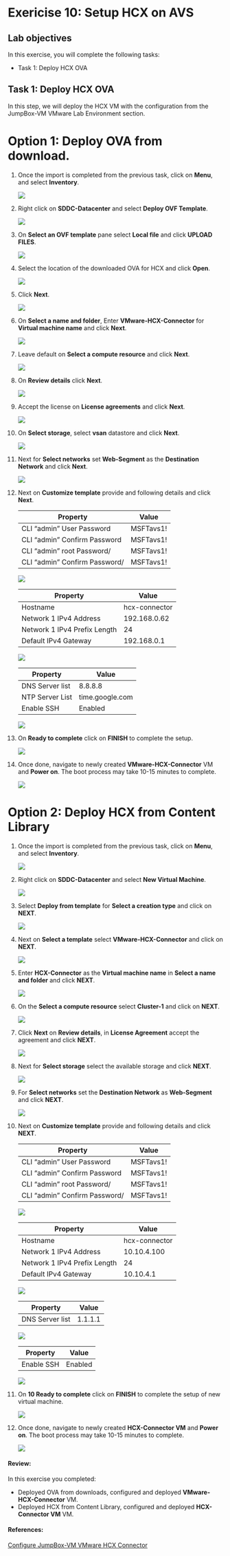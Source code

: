 # Exericise 10: Setup HCX on AVS 

## Lab objectives

In this exercise, you will complete the following tasks:

+ Task 1: Deploy HCX OVA

## Task 1: Deploy HCX OVA

In this step, we will deploy the HCX VM with the configuration from the JumpBox-VM VMware Lab Environment section.

# Option 1: Deploy OVA from download.

1. Once the import is completed from the previous task, click on **Menu**,  and select **Inventory**. 

    ![](../Images/Mod2Task4Pic1.png)

2. Right click on **SDDC-Datacenter** and select **Deploy OVF Template**.

     ![](../Images/10.1.png)

3. On **Select an OVF template** pane select **Local file** and click **UPLOAD FILES**. 

     ![](../Images/Mod2Task4Op1Pic2.png)

4. Select the location of the downloaded OVA for HCX and click **Open**.

      ![](../Images/Mod2Task4Op1Pic3.png)
       
5. Click **Next**.

      ![](../Images/Mod2Task4Op1Pic4.png)

6. On **Select a name and folder**, Enter **VMware-HCX-Connector** for **Virtual machine name** and click **Next**.

      ![](../Images/10.2.png)      

7. Leave default on **Select a compute resource** and click **Next**.

      ![](../Images/10.3.png)

8. On **Review details** click **Next**.

      ![](../Images/Mod2Task4Op1Pic7.png)

9. Accept the license on **License agreements** and click **Next**.

      ![](../Images/Mod2Task4Op1Pic8.png)
        
10. On **Select storage**, select **vsan** datastore and click **Next**.

       ![](../Images/10.4.png)

11. Next for **Select networks** set **Web-Segment** as the **Destination Network** and click **Next**.

       ![](../Images/10.5.png)

12. Next on **Customize template** provide and following details and click **Next**.   
    
       |Property| Value| 
       |---|---|
       |CLI “admin” User Password| MSFTavs1!|
       |CLI “admin” Confirm Password| MSFTavs1!|
       |CLI “admin” root Password/| MSFTavs1!|
       |CLI “admin” Confirm Password/| MSFTavs1!|
       
      ![](../Images/Mod2Task4Op1Pic11.1.png)

       |Property| Value| 
       |---|---|
       |Hostname| hcx-connector|
       |Network 1 IPv4 Address| 192.168.0.62|
       |Network 1 IPv4 Prefix Length| 24|
       |Default IPv4 Gateway| 192.168.0.1|
      
      ![](../Images/Mod2Task4Op1Pic11.2.png)

       |Property| Value| 
       |---|---|
       |DNS Server list| 8.8.8.8|
       |NTP Server List| time.google.com|
       |Enable SSH| Enabled|
      
      ![](../Images/Mod2Task4Op1Pic11.3.png)

13. On **Ready to complete** click on **FINISH** to complete the setup.

       ![](../Images/10.6.png)

14. Once done, navigate to newly created **VMware-HCX-Connector** VM and **Power on**. The boot process may take 10-15 minutes to complete.

       ![](../Images/Mod2Task4Op1Pic13.png)

# Option 2: Deploy HCX from Content Library

1. Once the import is completed from the previous task, click on **Menu**, and select **Inventory**. 

    ![](../Images/Mod2Task4Pic1.png)
    
2. Right click on **SDDC-Datacenter** and select **New Virtual Machine**.

    ![](../Images/Mod2Task4Pic2.png)
   
3. Select **Deploy from template** for **Select a creation type** and click on **NEXT**.

    ![](../Images/Mod2Task4Pic3.png)
    
4. Next on **Select a template** select **VMware-HCX-Connector** and click on **NEXT**.    

    ![](../Images/Mod2Task4Pic4.png)
    
5. Enter **HCX-Connector** as the **Virtual machine name** in **Select a name and folder** and click **NEXT**.  

    ![](../Images/Mod2Task4Pic5.png) 
     
6. On the **Select a compute resource** select **Cluster-1** and click on **NEXT**.

    ![](../Images/Mod2Task4Pic6.png)
     
7. Click **Next** on **Review details**, in **License Agreement** accept the agreement and click **NEXT**.

   ![](../Images/10.7.png)

8. Next for **Select storage** select the available storage and click **NEXT**.

    ![](../Images/Mod2Task4Pic8.png)
  
9. For **Select networks** set the **Destination Network** as **Web-Segment** and click **NEXT**.
  
    ![](../Images/Mod2Task4Pic9.png)

10.  Next on **Customize template** provide and following details and click **NEXT**.

        |Property| Value| 
        |---|---|
        |CLI “admin” User Password| MSFTavs1!|
        |CLI “admin” Confirm Password| MSFTavs1!|
        |CLI “admin” root Password/| MSFTavs1!|
        |CLI “admin” Confirm Password/| MSFTavs1!|
 
     ![](../Images/Mod2Task4Pic10.1.png)

       |Property| Value| 
       |---|---|
       |Hostname| hcx-connector|
       |Network 1 IPv4 Address| 10.10.4.100|
       |Network 1 IPv4 Prefix Length| 24|
       |Default IPv4 Gateway| 10.10.4.1|
     
       ![](../Images/Mod2Task4Pic10.2.png)

      |Property| Value| 
       |---|---|
       |DNS Server list| 1.1.1.1|

      ![](../Images/Mod2Task4Pic10.3.png)


       |Property| Value| 
       |---|---|
       |Enable SSH| Enabled|
    
      ![](../Images/Mod2Task4Pic10.4.png)
   
11. On **10 Ready to complete** click on **FINISH** to complete the setup of new virtual machine.

     ![](../Images/Mod2Task4Pic11.png)
   
12. Once done, navigate to newly created **HCX-Connector VM** and **Power on**. The boot process may take 10-15 minutes to complete.   

     ![](../Images/Mod2Task4Pic12.png)
     
#### Review:

In this exercise you completed:

- Deployed OVA from downloads, configured and deployed **VMware-HCX-Connector** VM. 
- Deployed HCX from Content Library, configured and deployed **HCX-Connector VM** VM. 

#### References:

[Configure JumpBox-VM VMware HCX Connector](https://learn.microsoft.com/en-us/azure/azure-vmware/configure-vmware-hcx)
